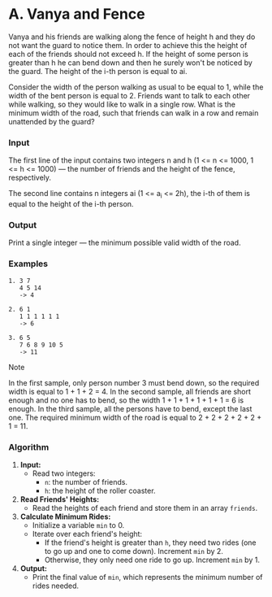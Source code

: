 # A. Vanya and Fence

Vanya and his friends are walking along the fence of height h and they do not want the guard to notice them. In order to achieve this the height of each of the friends should not exceed h. If the height of some person is greater than h he can bend down and then he surely won't be noticed by the guard. The height of the i-th person is equal to ai.

Consider the width of the person walking as usual to be equal to 1, while the width of the bent person is equal to 2. Friends want to talk to each other while walking, so they would like to walk in a single row. What is the minimum width of the road, such that friends can walk in a row and remain unattended by the guard?

### Input

The first line of the input contains two integers n and h (1 <= n <= 1000, 1 <= h <= 1000) — the number of friends and the height of the fence, respectively.

The second line contains n integers ai (1 <= a<sub>i</sub> <= 2h), the i-th of them is equal to the height of the i-th person.

### Output

Print a single integer — the minimum possible valid width of the road.

### Examples

```plaintext
1. 3 7
   4 5 14
   -> 4

2. 6 1
   1 1 1 1 1 1
   -> 6

3. 6 5
   7 6 8 9 10 5
   -> 11
```

> [!NOTE]
> In the first sample, only person number 3 must bend down, so the required width is equal to 1 + 1 + 2 = 4.
> In the second sample, all friends are short enough and no one has to bend, so the width 1 + 1 + 1 + 1 + 1 + 1 = 6 is enough.
> In the third sample, all the persons have to bend, except the last one. The required minimum width of the road is equal to 2 + 2 + 2 + 2 + 2 + 1 = 11.

### Algorithm

1. **Input:**
    - Read two integers:
        - `n`: the number of friends.
        - `h`: the height of the roller coaster.
2. **Read Friends' Heights:**
    - Read the heights of each friend and store them in an array `friends`.
3. **Calculate Minimum Rides:**
    - Initialize a variable `min` to 0.
    - Iterate over each friend's height:
        - If the friend's height is greater than `h`, they need two rides (one to go up and one to come down). Increment `min` by 2.
        - Otherwise, they only need one ride to go up. Increment `min` by 1.
4. **Output:**
    - Print the final value of `min`, which represents the minimum number of rides needed.

